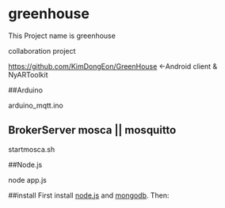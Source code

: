 # greenhouse

This Project name is greenhouse

collaboration project

https://github.com/KimDongEon/GreenHouse <-Android client & NyARToolkit

##Arduino

arduino_mqtt.ino

## BrokerServer mosca || mosquitto

startmosca.sh
	
##Node.js

node app.js

##install
First install [node.js](http://nodejs.org/) and [mongodb](http://www.mongodb.org/downloads). Then:
